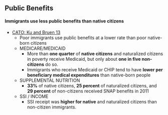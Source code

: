 ## Public Benefits

#### Immigrants use less public benefits than native citizens

*   [CATO: Ku and Bruen 13](https://www.cato.org/publications/economic-development-bulletin/poor-immigrants-use-public-benefits-lower-rate-poor) 
    *   Poor immigrants use public benefits at a lower rate than poor native-born citizens
    *   MEDICARE/MEDICAID
        *   More than **one quarter** of **native citizens** and naturalized citizens in poverty receive Medicaid, but only about **one in five non-citizens** do so.
        *   Immigrants who receive Medicaid or CHIP tend to have **lower per beneficiary medical expenditures** than native-born people
    *   SUPPLEMENTAL NUTRITION
        *   **33%** of native citizens, **25 percent** of naturalized citizens, and **29 percent** of non-citizens received SNAP benefits in 2011
    *   SSI / INCOME
        *   SSI receipt was **higher for native** and naturalized citizens than non-citizen immigrants.
